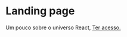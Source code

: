 # Landing page
 Um pouco sobre o universo React,
<a href="https://bernardojru.github.io/PAGE-REACT/">Ter acesso.</a>
